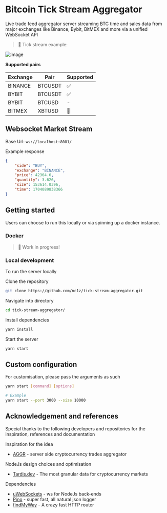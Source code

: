 # Bitcoin Tick Stream Aggregator

Live trade feed aggregator server streaming BTC time and sales data from major exchanges like Binance, Bybit, BitMEX and more via a unified WebSocket API

> :construction: Tick stream example:

![image](https://github.com/nc1z/tick-stream-aggregator/assets/111836326/766c1da3-d037-450e-831a-e4f9245e9296)

**Supported pairs**

| Exchange | Pair    | Supported          |
| -------- | ------- | ------------------ |
| BINANCE  | BTCUSDT | :white_check_mark: |
| BYBIT    | BTCUSDT | :white_check_mark: |
| BYBIT    | BTCUSD  | -                  |
| BITMEX   | XBTUSD  | :construction:     |

## Websocket Market Stream

Base Url: `ws://localhost:8081/`

Example response

```json
{
    "side": "BUY",
    "exchange": "BINANCE",
    "price": 42364.6,
    "quantity": 3.626,
    "size": 153614.0396,
    "time": 1704089838366
}
```

## Getting started

Users can choose to run this locally or via spinning up a docker instance.

### Docker

> :construction: Work in progress!

### Local development

To run the server locally

Clone the repository

```bash
git clone https://github.com/nc1z/tick-stream-aggregator.git
```

Navigate into directory

```bash
cd tick-stream-aggregator/
```

Install dependencies

```bash
yarn install
```

Start the server

```bash
yarn start
```

## Custom configuration

For customisation, please pass the arguments as such

```bash
yarn start [command] [options]

# Example
yarn start --port 3000 --size 10000
```

## Acknowledgement and references

Special thanks to the following developers and repositories for the inspiration, references and documentation

Inspiration for the idea

-   [AGGR](https://github.com/Tucsky/aggr-server) - server side cryptocurrency trades aggregator

NodeJs design choices and optimisation

-   [Tardis.dev](https://github.com/tardis-dev) - The most granular data for cryptocurrency markets

Dependencies

-   [uWebSockets](https://github.com/uNetworking/uWebSockets.js/tree/master) - ws for NodeJs back-ends
-   [Pino](https://github.com/pinojs/pino?tab=readme-ov-file) - super fast, all natural json logger
-   [findMyWay](https://github.com/delvedor/find-my-way) - A crazy fast HTTP router
